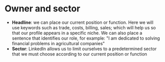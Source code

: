 # Owner and sector



* **Headline**: we can place our current position or function. Here we will use keywords such as trade, costs, billing, sales; which will help us so that our profile appears in a specific niche. We can also place a sentence that identifies our role, for example: "I am dedicated to solving financial problems in agricultural companies"
* **Sector**: LinkedIn allows us to limit ourselves to a predetermined sector that we must choose according to our current position or function
